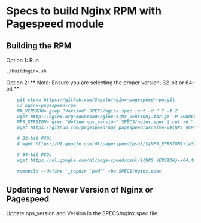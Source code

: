 Specs to build Nginx RPM with Pagespeed module
==============================================

Building the RPM
----------------

Option 1:  Run 
```markdown
./buildnginx.sh
```

Option 2:
** Note: Ensure you are selecting the proper version, 32-bit or 64-bit **

```markdown
    git clone https://github.com/Sageth/nginx-pagespeed-rpm.git
    cd nginx-pagespeed-rpm
    NX_VERSION=`grep "Version" SPECS/nginx.spec |cut -d " " -f 2`
    wget http://nginx.org/download/nginx-${NX_VERSION}.tar.gz -P SOURCES/
    NPS_VERSION=`grep "define nps_version" SPECS/nginx.spec | cut -d " " -f 3`
    wget https://github.com/pagespeed/ngx_pagespeed/archive/v${NPS_VERSION}-beta.zip -P SOURCES/

    # 32-bit PSOL
    # wget https://dl.google.com/dl/page-speed/psol/${NPS_VERSION}-ia32.tar.gz -P SOURCES/

    # 64-bit PSOL
    wget https://dl.google.com/dl/page-speed/psol/${NPS_VERSION}-x64.tar.gz -P SOURCES/

    rpmbuild --define '_topdir `pwd`' -ba SPECS/nginx.spec
```

Updating to Newer Version of Nginx or Pagespeed
-----------------------------------------------

Update nps_version and Version in the SPECS/nginx.spec file.
